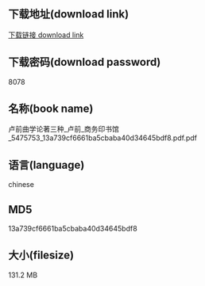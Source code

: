 ## 下载地址(download link)
[下载链接 download link](https://voluble-croquembouche-d321dc.netlify.app/?s=%E5%8D%A2%E5%89%8D%E6%9B%B2%E5%AD%A6%E8%AE%BA%E8%91%97%E4%B8%89%E7%A7%8D_%E5%8D%A2%E5%89%8D_%E5%95%86%E5%8A%A1%E5%8D%B0%E4%B9%A6%E9%A6%86_5475753_13a739cf6661ba5cbaba40d34645bdf8.pdf)

## 下载密码(download password)
8078

## 名称(book name)
卢前曲学论著三种_卢前_商务印书馆_5475753_13a739cf6661ba5cbaba40d34645bdf8.pdf.pdf

## 语言(language)
chinese

## MD5
13a739cf6661ba5cbaba40d34645bdf8

## 大小(filesize)
131.2 MB
